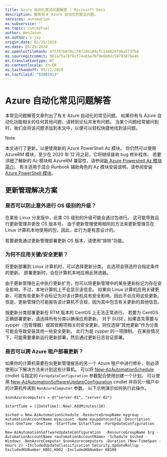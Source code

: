 ```yaml
---
title: Azure 自动化常见问题解答 | Microsoft Docs
description: 解答有关 Azure 自动化的常见问题。
services: automation
ms.subservice: ''
ms.topic: conceptual
author: WenJason
ms.author: v-jay
origin.date: 02/25/2020
ms.date: 05/25/2020
ms.openlocfilehash: 475f87b878ccf8728b184cfc144024f9ba573fb8
ms.sourcegitcommit: 981a75a78f8cf74ab5a76f9e6b0dc5978387be4b
ms.translationtype: HT
ms.contentlocale: zh-CN
ms.lasthandoff: 05/22/2020
ms.locfileid: "83801913"
---
```

# <a name="azure-automation-frequently-asked-questions"></a>Azure 自动化常见问题解答

本常见问题解答文章列出了有关 Azure 自动化的常见问题。 如果你有与 Azure 自动化功能相关的任何其他问题，请转到论坛并发布问题。 当某个问题经常被问到时，我们会将该问题添加到本文中，以便可以轻松快捷地找到该问题。

>[!NOTE]
>本文进行了更新，以便使用新的 Azure PowerShell Az 模块。 你仍然可以使用 AzureRM 模块，至少在 2020 年 12 月之前，它将继续接收 bug 修补程序。 若要详细了解新的 Az 模块和 AzureRM 兼容性，请参阅[新 Azure Powershell Az 模块简介](https://docs.microsoft.com/powershell/azure/new-azureps-module-az?view=azps-3.5.0)。 有关适用于混合 Runbook 辅助角色的 Az 模块安装说明，请参阅安装 [Azure PowerShell 模块](https://docs.microsoft.com/powershell/azure/install-az-ps?view=azps-3.5.0)。

## <a name="update-management-solution"></a>更新管理解决方案

### <a name="can-i-prevent-unexpected-os-level-upgrades"></a>是否可以防止意外进行 OS 级别的升级？

在某些 Linux 分发版中，此类 OS 级别的升级可能会通过包进行。 这可能导致运行更新管理并更改 OS 版本号。 由于更新管理使用相同的方法来更新管理员在 Linux 计算机本地使用的包，因此，此行为是有意设计的。

若要避免通过更新管理部署更新 OS 版本，请使用“排除”功能。

### <a name="why-arent-criticalsecurity-updates-applied"></a>为何不应用关键/安全更新？

将更新部署到 Linux 计算机时，可以选择更新分类。 此选项会筛选符合指定条件的更新。 部署更新时，会在计算机本地应用此筛选器。

由于更新管理在云中执行更新扩充，你可以将更新管理中的某些更新标记为存在安全影响，不过，本地计算机上不会显示该信息。 如果向 Linux 计算机应用关键更新，可能有些更新不会标记为对该计算机具有安全影响，因此不会应用这些更新。 但是，更新管理仍可能报告该计算机不合规，因为其中包含有关更新的其他信息。

按更新分类部署更新在 RTM 版本的 CentOS 上无法正常进行。 若要为 CentOS 正确部署更新，请选择所有分类以确保应用更新。 对于 SUSE，如果首先需要与 zypper（包管理器）或其依赖项相关的安全更新，则仅选择“其他更新”作为分类可能会导致安装其他一些安全更新。 此行为是 zypper 的一项限制。 在某些情况下，可能需要重新运行更新部署，然后通过更新日志验证部署。

### <a name="can-i-deploy-updates-across-azure-tenants"></a>是否可以跨 Azure 租户部署更新？

如果你的计算机需要在向更新管理报告的另一个 Azure 租户中进行修补，则必须使用以下解决方法来计划这些计算机。 可以将 [New-AzAutomationSchedule](https://docs.microsoft.com/powershell/module/Az.Automation/New-AzAutomationSchedule?view=azps-3.7.0) cmdlet 与指定的 `ForUpdateConfiguration` 参数配合使用创建一个计划。 可以使用 [New-AzAutomationSoftwareUpdateConfiguration](https://docs.microsoft.com/powershell/module/Az.Automation/New-AzAutomationSoftwareUpdateConfiguration?view=azps-3.7.0) cmdlet 并将另一租户中的计算机传递到 `NonAzureComputer` 参数。 以下示例演示如何执行此操作。

```azurepowershell
$nonAzurecomputers = @("server-01", "server-02")

$startTime = ([DateTime]::Now).AddMinutes(10)

$sched = New-AzAutomationSchedule -ResourceGroupName mygroup -AutomationAccountName myaccount -Name myupdateconfig -Description test-OneTime -OneTime -StartTime $startTime -ForUpdateConfiguration

New-AzAutomationSoftwareUpdateConfiguration  -ResourceGroupName $rg -AutomationAccountName <automationAccountName> -Schedule $sched -Windows -NonAzureComputer $nonAzurecomputers -Duration (New-TimeSpan -Hours 2) -IncludedUpdateClassification Security,UpdateRollup -ExcludedKbNumber KB01,KB02 -IncludedKbNumber KB100
```

